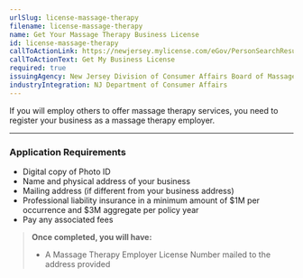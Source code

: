 ```yaml
---
urlSlug: license-massage-therapy
filename: license-massage-therapy
name: Get Your Massage Therapy Business License
id: license-massage-therapy
callToActionLink: https://newjersey.mylicense.com/eGov/PersonSearchResults.aspx?Facility=Y
callToActionText: Get My Business License
required: true
issuingAgency: New Jersey Division of Consumer Affairs Board of Massage and Bodywork Therapy
industryIntegration: NJ Department of Consumer Affairs
---
```

If you will employ others to offer massage therapy services, you need to register your business as a massage therapy employer.

- - -
### Application Requirements

- Digital copy of Photo ID  
- Name and physical address of your business  
- Mailing address (if different from your business address)  
- Professional liability insurance in a minimum amount of $1M per occurrence and $3M aggregate per policy year
- Pay any associated fees

> **Once completed, you will have:**  
> - A Massage Therapy Employer License Number mailed to the address provided